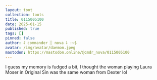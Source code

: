 ```yaml
---
layout: toot
collection: toots
title: 0115005100
date: 2025-01-15
published: true
tags: []
pinned: false
author: ⸸ commander ░ nova ⸸ :~$
avatar: /img/avatar/daemon.jpeg
mastodon: https://mastodon.online/@cmdr_nova/0115005100
---
```


I guess my memory is fudged a bit, I thought the woman playing Laura Moser in Original Sin was the same woman from Dexter lol
